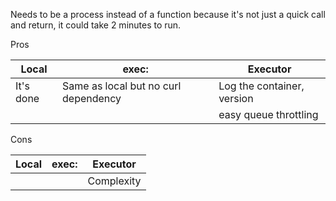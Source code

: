 Needs to be a process instead of a function because it's not just a quick call and return, it could take 2 minutes to run.

Pros

| Local     | exec:                                | Executor                   |
| --------- | ------------------------------------ | -------------------------- |
| It's done | Same as local but no curl dependency | Log the container, version |
|           |                                      | easy queue throttling      |

Cons

| Local | exec: | Executor   |
| ----- | ----- | ---------- |
|       |       | Complexity |
